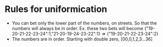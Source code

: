 # Rules for uniformication
- You can bet only the lower part of the numbers, on streets. So that the numbers will always be in order.
    Ex. these two bets will become {"19-20-21-22-23-24":1,"21-20-19-24-23-22":1} => {"19-20-21-22-23-24":2}
- The numbers are in order. Starting with double zero, [00,0,1,2,3...36]